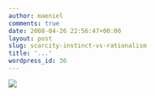 ```yaml
---
author: maeniel
comments: true
date: 2008-04-26 22:56:47+00:00
layout: post
slug: scarcity-instinct-vs-rationalism
title: '...'
wordpress_id: 36
---
```


[![](http://maeniel.files.wordpress.com/2008/04/6a00e398b55dfd000400e398b8d1190001-500pi.jpg?w=269)](http://maeniel.files.wordpress.com/2008/04/6a00e398b55dfd000400e398b8d1190001-500pi.jpg)
